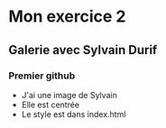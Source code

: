 # Mon exercice 2

## Galerie avec Sylvain Durif

### Premier github

- J'ai une image de Sylvain
- Elle est centrée
- Le style est dans index.html
